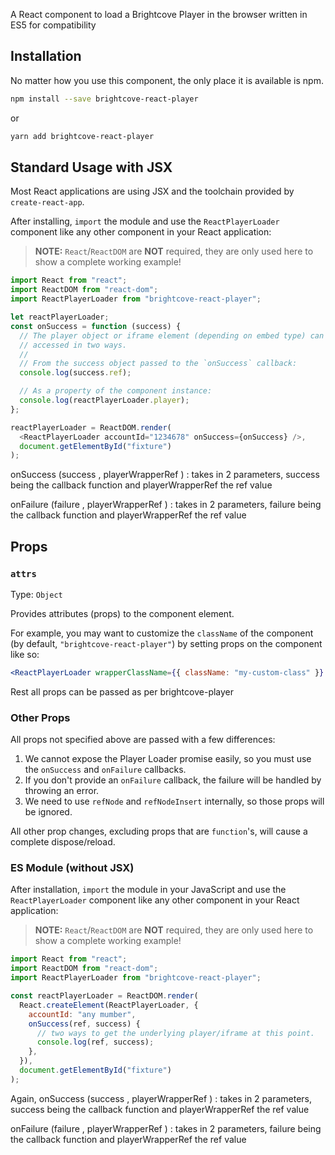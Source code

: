 A React component to load a Brightcove Player in the browser written in ES5 for compatibility

## Installation

No matter how you use this component, the only place it is available is npm.

```sh
npm install --save brightcove-react-player
```

or

```sh
yarn add brightcove-react-player
```

## Standard Usage with JSX

Most React applications are using JSX and the toolchain provided by `create-react-app`.

After installing, `import` the module and use the `ReactPlayerLoader` component like any other component in your React application:

> **NOTE:** `React`/`ReactDOM` are **NOT** required, they are only used here to show a complete working example!

```js
import React from "react";
import ReactDOM from "react-dom";
import ReactPlayerLoader from "brightcove-react-player";

let reactPlayerLoader;
const onSuccess = function (success) {
  // The player object or iframe element (depending on embed type) can be
  // accessed in two ways.
  //
  // From the success object passed to the `onSuccess` callback:
  console.log(success.ref);

  // As a property of the component instance:
  console.log(reactPlayerLoader.player);
};

reactPlayerLoader = ReactDOM.render(
  <ReactPlayerLoader accountId="1234678" onSuccess={onSuccess} />,
  document.getElementById("fixture")
);
```

onSuccess (success , playerWrapperRef ) : takes in 2 parameters, success being the callback function and playerWrapperRef the ref value

onFailure (failure , playerWrapperRef ) : takes in 2 parameters, failure being the callback function and playerWrapperRef the ref value


## Props

### `attrs`

Type: `Object`

Provides attributes (props) to the component element.

For example, you may want to customize the `className` of the component (by default, `"brightcove-react-player"`) by setting props on the component like so:

```jsx
<ReactPlayerLoader wrapperClassName={{ className: "my-custom-class" }} />
```
Rest all props can be passed as per brightcove-player

### Other Props

All props not specified above are passed with a few differences:

1. We cannot expose the Player Loader promise easily, so you must use the `onSuccess` and `onFailure` callbacks.
2. If you don't provide an `onFailure` callback, the failure will be handled by throwing an error.
3. We need to use `refNode` and `refNodeInsert` internally, so those props will be ignored.

All other prop changes, excluding props that are `function`'s, will cause a complete dispose/reload.

### ES Module (without JSX)

After installation, `import` the module in your JavaScript and use the `ReactPlayerLoader` component like any other component in your React application:

> **NOTE:** `React`/`ReactDOM` are **NOT** required, they are only used here to show a complete working example!

```js
import React from "react";
import ReactDOM from "react-dom";
import ReactPlayerLoader from "brightcove-react-player";

const reactPlayerLoader = ReactDOM.render(
  React.createElement(ReactPlayerLoader, {
    accountId: "any mumber",
    onSuccess(ref, success) {
      // two ways to get the underlying player/iframe at this point.
      console.log(ref, success);
    },
  }),
  document.getElementById("fixture")
);
```
Again,
onSuccess (success , playerWrapperRef ) : takes in 2 parameters, success being the callback function and playerWrapperRef the ref value

onFailure (failure , playerWrapperRef ) : takes in 2 parameters, failure being the callback function and playerWrapperRef the ref value

